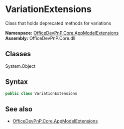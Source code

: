 # VariationExtensions
Class that holds deprecated methods for variations  

**Namespace:** [OfficeDevPnP.Core.AppModelExtensions](OfficeDevPnP.Core.AppModelExtensions.md)  
**Assembly:** OfficeDevPnP.Core.dll  
## Classes
System.Object  
## Syntax
```C#
public class VariationExtensions
```
## See also
- [OfficeDevPnP.Core.AppModelExtensions](OfficeDevPnP.Core.AppModelExtensions.md)
